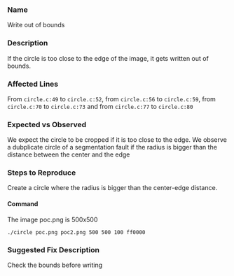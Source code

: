 ### Name
Write out of bounds

### Description
If the circle is too close to the edge of the image, it gets written out of bounds.

### Affected Lines
From `circle.c:49` to `circle.c:52`, from `circle.c:56` to `circle.c:59`, from `circle.c:70` to `circle.c:73` and from `circle.c:77` to `circle.c:80`

### Expected vs Observed
We expect the circle to be cropped if it is too close to the edge.
We observe a dubplicate circle of a segmentation fault if the radius is bigger than the distance between the center and the edge

### Steps to Reproduce
Create a circle where the radius is bigger than the center-edge distance.
#### Command
The image poc.png is 500x500
```
./circle poc.png poc2.png 500 500 100 ff0000   
```
### Suggested Fix Description
Check the bounds before writing